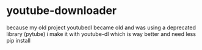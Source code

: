 # youtube-downloader

because my old project youtubedl became old
and was using a deprecated library (pytube)
i make it with  youtube-dl which is way better
and need less pip install


